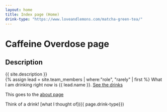 ```yaml
---
layout: home
title: Index page (Home)
drink-type: "https://www.loveandlemons.com/matcha-green-tea/"
---  
```


# Caffeine Overdose page

## Description
{{ site.description }}  
{% assign lead = site.team_members | where:"role", "rarely" | first %}
What I am drinking right now is {{ lead.name }}.
[See the drinks](about#team)

This goes to the [about page](about)   

Think of a drink!  [what I thought of]({{ page.drink-type}})


